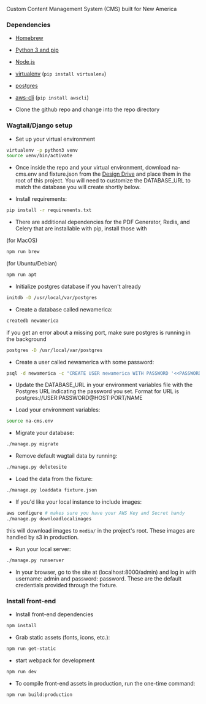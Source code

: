 Custom Content Management System (CMS) built for New America

### Dependencies

- [Homebrew](http://brew.sh/)
- [Python 3 and pip](https://docs.python-guide.org/starting/install3/osx/)
- [Node.js](https://medium.com/@kkostov/how-to-install-node-and-npm-on-macos-using-homebrew-708e2c3877bd)
- [virtualenv](http://virtualenvwrapper.readthedocs.org/en/latest/index.html) (`pip install virtualenv`)
- [postgres](http://exponential.io/blog/2015/02/21/install-postgresql-on-mac-os-x-via-brew/)
- [aws-cli](https://aws.amazon.com/cli/) (`pip install awscli`)

- Clone the github repo and change into the repo directory

### Wagtail/Django setup

- Set up your virtual environment
```bash
virtualenv -p python3 venv
source venv/bin/activate
```

- Once inside the repo and your virtual environment, download na-cms.env and fixture.json from the [Design Drive](https://drive.google.com/drive/folders/1Fq2VaElPT1FuTFNUtXzyXyFX1a-9PlJK) and place them in the root of this project. You will need to customize the DATABASE_URL to match the database you will create shortly below.

- Install requirements:
```bash
pip install -r requirements.txt
```

- There are additional dependencies for the PDF Generator, Redis, and Celery that are installable with pip, install those with   

(for MacOS)   
```bash
npm run brew
```

(for Ubuntu/Debian)  
```bash
npm run apt
```

- Initialize postgres database if you haven't already
```bash
initdb -D /usr/local/var/postgres
```

- Create a database called newamerica:
```bash
createdb newamerica
```
if you get an error about a missing port, make sure postgres is running in the background
```bash
postgres -D /usr/local/var/postgres
```

- Create a user called newamerica with some password:
```bash
psql -d newamerica -c "CREATE USER newamerica WITH PASSWORD '<<PASSWORD>>';"
```

- Update the DATABASE_URL in your environment variables file with the Postgres URL indicating the password you set. Format for URL is postgres://USER:PASSWORD@HOST:PORT/NAME

- Load your environment variables:
```bash
source na-cms.env
```

- Migrate your database:
```bash
./manage.py migrate
```

- Remove default wagtail data by running:
```bash
./manage.py deletesite
```

- Load the data from the fixture:
```bash
./manage.py loaddata fixture.json
```

- If you'd like your local instance to include images:
```bash
aws configure # makes sure you have your AWS Key and Secret handy
./manage.py downloadlocalimages
```
this will download images to `media/` in the project's root. These images are handled by s3 in production.

- Run your local server:
```bash
./manage.py runserver
```

- In your browser, go to the site at (localhost:8000/admin) and log in with username: admin and password: password. These are the default credentials provided through the fixture.

### Install front-end

- Install front-end dependencies
```bash
npm install
```

- Grab static assets (fonts, icons, etc.):
```bash
npm run get-static
```

- start webpack for development
```bash
npm run dev
```

- To compile front-end assets in production, run the one-time command:
```bash
npm run build:production
```
